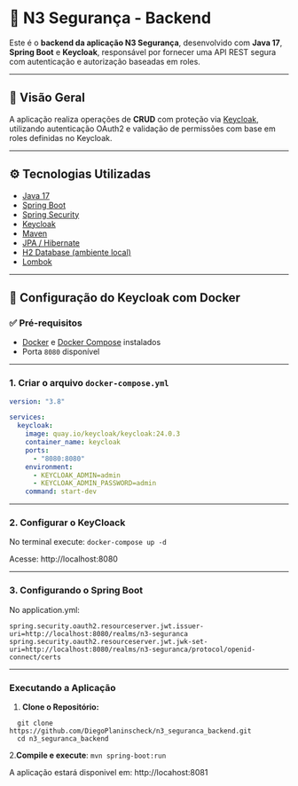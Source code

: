 # 🔐 N3 Segurança - Backend

Este é o **backend da aplicação N3 Segurança**, desenvolvido com **Java 17**, **Spring Boot** e **Keycloak**, responsável por fornecer uma API REST segura com autenticação e autorização baseadas em roles.

---

## 📌 Visão Geral

A aplicação realiza operações de **CRUD** com proteção via [Keycloak](https://www.keycloak.org/), utilizando autenticação OAuth2 e validação de permissões com base em roles definidas no Keycloak.

---

## ⚙️ Tecnologias Utilizadas

- [Java 17](https://www.oracle.com/br/java/technologies/javase/jdk17-archive-downloads.html)
- [Spring Boot](https://spring.io/projects/spring-boot)
- [Spring Security](https://spring.io/projects/spring-security)
- [Keycloak](https://www.keycloak.org/)
- [Maven](https://maven.apache.org/)
- [JPA / Hibernate](https://hibernate.org/)
- [H2 Database (ambiente local)](https://www.h2database.com/)
- [Lombok](https://projectlombok.org/)

---

## 🔐 Configuração do Keycloak com Docker

### ✅ Pré-requisitos

- [Docker](https://www.docker.com/) e [Docker Compose](https://docs.docker.com/compose/) instalados
- Porta `8080` disponível

---

### 1. Criar o arquivo `docker-compose.yml`

```yaml
version: "3.8"

services:
  keycloak:
    image: quay.io/keycloak/keycloak:24.0.3
    container_name: keycloak
    ports:
      - "8080:8080"
    environment:
      - KEYCLOAK_ADMIN=admin
      - KEYCLOAK_ADMIN_PASSWORD=admin
    command: start-dev
```

---

### 2. Configurar o KeyCloack

No terminal execute:
`docker-compose up -d`

Acesse: http://localhost:8080

---

### 3. Configurando o Spring Boot

No application.yml:

```
spring.security.oauth2.resourceserver.jwt.issuer-uri=http://localhost:8080/realms/n3-seguranca
spring.security.oauth2.resourceserver.jwt.jwk-set-uri=http://localhost:8080/realms/n3-seguranca/protocol/openid-connect/certs

```

---

### Executando a Aplicação

1. **Clone o Repositório:**

```
  git clone https://github.com/DiegoPlaninscheck/n3_seguranca_backend.git
  cd n3_seguranca_backend

```

2.**Compile e execute**:
`mvn spring-boot:run`

A aplicação estará disponivel em: http://locahost:8081
